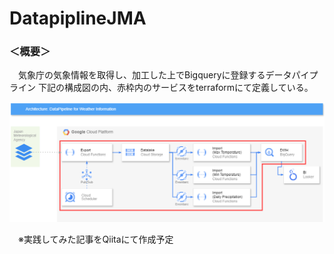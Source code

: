 # DatapiplineJMA

### ＜概要＞
　気象庁の気象情報を取得し、加工した上でBigqueryに登録するデータパイプライン
下記の構成図の内、赤枠内のサービスをterraformにて定義している。

![alt text](DataPipelineforWeatherInfomation.drawio.png)

　※実践してみた記事をQiitaにて作成予定